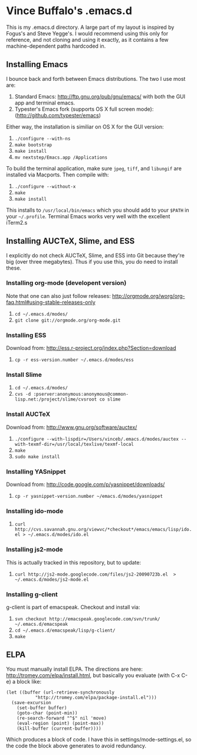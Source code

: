 Vince Buffalo's .emacs.d
========================

This is my .emacs.d directory. A large part of my layout is inspired
by Fogus's and Steve Yegge's. I would recommend using this only for
reference, and not cloning and using it exactly, as it contains a few
machine-dependent paths hardcoded in.

Installing Emacs
----------------
I bounce back and forth between Emacs distributions. The two I use
most are:

 1. Standard Emacs: http://ftp.gnu.org/pub/gnu/emacs/ with both the
 GUI app and terminal emacs.
 2. Typester's Emacs fork (supports OS X
 full screen mode): (http://github.com/typester/emacs)

Either way, the installation is similiar on OS X for the GUI version:

 1. `./configure --with-ns`
 2. `make bootstrap`
 3. `make install`
 4. `mv nextstep/Emacs.app /Applications`

To build the terminal application, make sure `jpeg`, `tiff`, and `libungif`
are installed via Macports. Then compile with:

 1. `./configure --without-x`
 2. `make`
 3. `make install`

This installs to `/usr/local/bin/emacs` which you should add to your
`$PATH` in your `~/.profile`. Terminal Emacs works very well with the
excellent iTerm2.s

Installing AUCTeX, Slime, and ESS
---------------------------------

I explicitly do not check AUCTeX, Slime, and ESS into Git because they're big
(over three megabytes). Thus if you use this, you do need to install
these.

### Installing org-mode (developent version)
Note that one can also just follow releases: <http://orgmode.org/worg/org-faq.html#using-stable-releases-only>

  1. `cd ~/.emacs.d/modes/`
  2. `git clone git://orgmode.org/org-mode.git`
      
### Installing ESS
  Download from: http://ess.r-project.org/index.php?Section=download
  
  1. `cp -r ess-version.number ~/.emacs.d/modes/ess`

### Install Slime
    
  1. `cd ~/.emacs.d/modes/`
  2. `cvs -d :pserver:anonymous:anonymous@common-lisp.net:/project/slime/cvsroot co slime`

### Install AUCTeX
  Download from: http://www.gnu.org/software/auctex/

  1. `./configure --with-lispdir=/Users/vinceb/.emacs.d/modes/auctex --with-texmf-dir=/usr/local/texlive/texmf-local`
  2. `make`
  3. `sudo make install`

### Installing YASnippet
  Download from: http://code.google.com/p/yasnippet/downloads/

  1. `cp -r yasnippet-version.number ~/emacs.d/modes/yasnippet`

### Installing ido-mode
  1. `curl http://cvs.savannah.gnu.org/viewvc/*checkout*/emacs/emacs/lisp/ido.el > ~/.emacs.d/modes/ido.el`

### Installing js2-mode

This is actually tracked in this repository, but to update:

  1. `curl http://js2-mode.googlecode.com/files/js2-20090723b.el  > ~/.emacs.d/modes/js2-mode.el`

### Installing g-client

g-client is part of emacspeak. Checkout and install via:

  1. `svn checkout http://emacspeak.googlecode.com/svn/trunk/ ~/.emacs.d/emacspeak`
  2. `cd ~/.emacs.d/emacspeak/lisp/g-client/`
  3. `make`

ELPA
----

You must manually install ELPA. The directions are here:
http://tromey.com/elpa/install.html, but basically you evaluate (with
C-x C-e) a block like:

    (let ((buffer (url-retrieve-synchronously
    	       "http://tromey.com/elpa/package-install.el")))
      (save-excursion
        (set-buffer buffer)
        (goto-char (point-min))
        (re-search-forward "^$" nil 'move)
        (eval-region (point) (point-max))
        (kill-buffer (current-buffer))))

Which produces a block of code. I have this in
settings/mode-settings.el, so the code the block above generates to
avoid redundancy.

